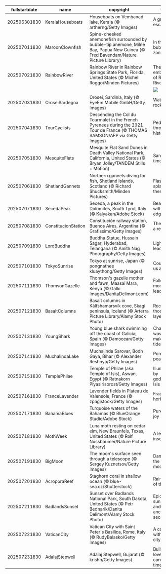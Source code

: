 |fullstartdate|name|copyright|title|image|
|--|--|--|--|--|
202506301830|KeralaHouseboats|Houseboats on Vembanad lake, Kerala (© artherng/Getty Images)|A green escape|![](/en-IN/2025/07/202506301830KeralaHouseboats.jpg)|
202507011830|MaroonClownfish|Spine-cheeked anemonefish surrounded by bubble-tip anemone, Milne Bay, Papua New Guinea (© Fred Bavendam/Nature Picture Library)|In the bubble-tip zone|![](/en-IN/2025/07/202507011830MaroonClownfish.jpg)|
202507021830|RainbowRiver|Rainbow River in Rainbow Springs State Park, Florida, United States (© Michel Roggo/Minden Pictures)|The clear embrace of Rainbow River|![](/en-IN/2025/07/202507021830RainbowRiver.jpg)|
||||![](/en-IN/2025/07/.jpg)|
202507031830|OroseiSardegna|Orosei, Sardinia, Italy (© EyeEm Mobile GmbH/Getty Images)|Water, air, rock|![](/en-IN/2025/07/202507031830OroseiSardegna.jpg)|
202507041830|TourCyclists|Descending the Col du Tourmalet in the French Pyrenees during the 2021 Tour de France (© THOMAS SAMSON/AFP via Getty Images)|Pedalling through history|![](/en-IN/2025/07/202507041830TourCyclists.jpg)|
202507051830|MesquiteFlats|Mesquite Flat Sand Dunes in Death Valley National Park, California, United States (© Bryan Jolley/TANDEM Stills + Motion)|Sands of time|![](/en-IN/2025/07/202507051830MesquiteFlats.jpg)|
202507061830|ShetlandGannets|Northern gannets diving for fish, Shetland Islands, Scotland (© Richard Shucksmith/Minden Pictures)|Flash, splash, then snack|![](/en-IN/2025/07/202507061830ShetlandGannets.jpg)|
202507071830|SecedaPeak|Seceda, a peak in the Dolomites, South Tyrol, Italy (© Kalyakan/Adobe Stock)|Beauty with an edge|![](/en-IN/2025/07/202507071830SecedaPeak.jpg)|
202507081830|ConstitucionStation|Constitución railway station, Buenos Aires, Argentina (© Grafissimo/Getty Images)|The rise of a republic|![](/en-IN/2025/07/202507081830ConstitucionStation.jpg)|
202507091830|LordBuddha|Buddha Statue, Hussain Sagar, Hyderabad, Telangana (© Amith Nag Photography/Getty Images)|Light that leads|![](/en-IN/2025/07/202507091830LordBuddha.jpg)|
202507101830|TokyoSunrise|Tokyo at sunrise, Japan (© pongnathee kluaythong/Getty Images)|Counting us all in|![](/en-IN/2025/07/202507101830TokyoSunrise.jpg)|
202507111830|ThomsonGazelle|Thomson's gazelle mother and fawn, Maasai Mara, Kenya (© Gallo Images/DanitaDelimont.com)|Following mom's lead|![](/en-IN/2025/07/202507111830ThomsonGazelle.jpg)|
202507121830|BasaltColumns|Basalt columns in Kálfshamarsvík cove, Skagi peninsula, Iceland (© Arterra Picture Library/Alamy Stock Photo)|Rockin' those layers|![](/en-IN/2025/07/202507121830BasaltColumns.jpg)|
202507131830|YoungShark|Young blue shark swimming off the coast of Galicia, Spain (© Damocean/Getty Images)|Chasing waves, making tides|![](/en-IN/2025/07/202507131830YoungShark.jpg)|
202507141830|MuchalindaLake|Muchalinda Sarovar, Bodh Gaya, Bihar (© Alexander Reshnya/Getty Images)|Pond of peace|![](/en-IN/2025/07/202507141830MuchalindaLake.jpg)|
202507151830|TemplePhilae|Temple of Philae (aka Temple of Isis), Aswan, Egypt (© Ratnakorn Piyasirisorost/Getty Images)|Illuminated by goddess Isis|![](/en-IN/2025/07/202507151830TemplePhilae.jpg)|
202507161830|FranceLavender|Lavender fields in Plateau de Valensole, France (© zpagistock/Getty Images)|Fragrant horizons|![](/en-IN/2025/07/202507161830FranceLavender.jpg)|
202507171830|BahamaBlues|Turquoise waters of the Bahamas (© BlueOrange Studio/Adobe Stock)|Pure island joy|![](/en-IN/2025/07/202507171830BahamaBlues.jpg)|
202507181830|MothWeek|Luna moth resting on cedar elm, New Braunfels, Texas, United States (© Rolf Nussbaumer/Nature Picture Library)|A leaf insect|![](/en-IN/2025/07/202507181830MothWeek.jpg)|
202507191830|BigMoon|The moon's surface seen through a telescope (© Sergey Kuznetsov/Getty Images)|Dancing in the moonlight|![](/en-IN/2025/07/202507191830BigMoon.jpg)|
202507201830|AcroporaReef|Staghorn coral in shallow ocean (© blue-sea.cz/Shutterstock)|Rainforests of the sea|![](/en-IN/2025/07/202507201830AcroporaReef.jpg)|
202507211830|BadlandsSunset|Sunset over Badlands National Park, South Dakota, United States (© Petr Bednarik/Danita Delimont/Alamy Stock Photo)|Epic sunsets and ancient secrets|![](/en-IN/2025/07/202507211830BadlandsSunset.jpg)|
202507221830|VaticanCity|Vatican City with Saint Peter's Basilica, Rome, Italy (© RudyBalasko/Getty Images)|A country within a city|![](/en-IN/2025/07/202507221830VaticanCity.jpg)|
202507231830|AdalajStepwell|Adalaj Stepwell, Gujarat (© krishh/Getty Images)|Built for love, carved in time|![](/en-IN/2025/07/202507231830AdalajStepwell.jpg)|
